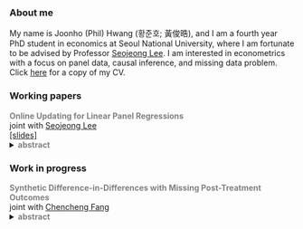 <title>Joonho (Phil) Hwang</title>

### About me

My name is Joonho (Phil) Hwang (황준호; 黃俊晧), and I am a fourth year PhD student in economics at Seoul National University, where I am fortunate to be advised by Professor [Seojeong Lee](https://sites.google.com/site/misspecifiedjay/). I am interested in econometrics with a focus on panel data, causal inference, and missing data problem. Click [here](https://drive.google.com/file/d/1bS-Kw1BNpTo8jqYJVT2mOtRLqVpP1Nim/view?usp=drivesdk) for a copy of my CV.

### Working papers
<div>
  <span style="font-weight: bold; color: gray;">Online Updating for Linear Panel Regressions</span><br>
  joint with <a href="https://sites.google.com/site/misspecifiedjay/">Seojeong Lee</a><br>
  <a href="https://drive.google.com/file/d/1RYYiOoaNpwb0QlAOAeb1EZ90yPcIShnK/view?usp=sharing">[slides]</a><br>
  <details>
    <summary>
      <span style="font-weight: bold; color: gray;">abstract</span>
    </summary>
    <span style="font-size: 95%; margin-top: 10px; display: block; text-align: justify;">
      In this paper, we develop online updating methods for linear panel regression models. Online updating refers to estimation and inference procedures designed for settings where data become available sequentially. In practice, the potential size of the dataset or data confidentiality constraints may preclude researchers from storing or accessing the entire dataset. We propose an online updating procedure for widely used linear regression models in panel data. Panel data involves two possible types of data expansions: (1) the arrival of new units, or (2) the arrival of additional time periods for existing units. We demonstrate procedures to update both regression coefficients and cluster-robust variance for each case.
    </span>
  </details>
</div>

<div style="margin: 20px 0;"></div> <!-- 제목 사이 간격 -->

### Work in progress
<div>
  <span style="font-weight: bold; color: gray;">Synthetic Difference-in-Differences with Missing
Post-Treatment Outcomes</span><br>
  joint with <a href="https://www.econ.uni-bonn.de/en/department/doctoral-students/chencheng-fang">Chencheng Fang</a><br>
  <details>
    <summary>
      <span style="font-weight: bold; color: gray;">abstract</span>
    </summary>
    <span style="font-size: 95%; margin-top: 10px; display: block; text-align: justify;">
      tbd
    </span>
  </details>
</div>

<div style="margin: 10px 0;"></div> <!-- 간격 조정 -->

<!--
<div>
  <span style="font-weight: bold; color: gray;">Causal Inference via Matrix Completion with Group Heterogeneity</span><br>
  Joonho Hwang<br>
  <details>
    <summary>
      <span style="font-weight: bold; color: gray;">abstract</span>
    </summary>
    <span style="font-size: 95%; margin-top: 10px; display: block; text-align: justify;">
      tbd
    </span>
  </details>
</div>
-->
